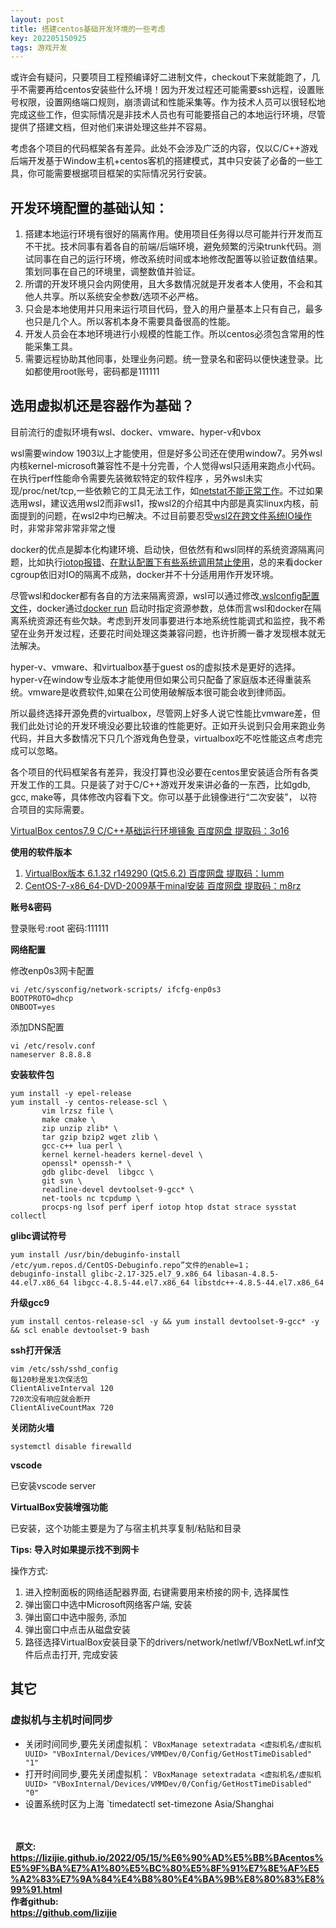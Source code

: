 ```yaml
---
layout: post
title: 搭建centos基础开发环境的一些考虑
key: 202205150925
tags: 游戏开发
---
```


或许会有疑问，只要项目工程预编译好二进制文件，checkout下来就能跑了，几乎不需要再给centos安装些什么环境！因为开发过程还可能需要ssh远程，设置账号权限，设置网络端口规则，崩溃调试和性能采集等。作为技术人员可以很轻松地完成这些工作，但实际情况是非技术人员也有可能要搭自己的本地运行环境，尽管提供了搭建文档，但对他们来讲处理这些并不容易。

考虑各个项目的代码框架各有差异。此处不会涉及广泛的内容，仅以C/C++游戏后端开发基于Window主机+centos客机的搭建模式，其中只安装了必备的一些工具，你可能需要根据项目框架的实际情况另行安装。

## 开发环境配置的基础认知：

1. 搭建本地运行环境有很好的隔离作用。使用项目任务得以尽可能并行开发而互不干扰。技术同事有着各自的前端/后端环境，避免频繁的污染trunk代码。测试同事在自己的运行环境，修改系统时间或本地修改配置等以验证数值结果。策划同事在自己的环境里，调整数值并验证。
2. 所谓的开发环境只会内网使用，且大多数情况就是开发者本人使用，不会和其他人共享。所以系统安全参数/选项不必严格。
3. 只会是本地使用并只用来运行项目代码，登入的用户量基本上只有自己，最多也只是几个人。所以客机本身不需要具备很高的性能。
4. 开发人员会在本地环境进行小规模的性能工作。所以centos必须包含常用的性能采集工具。
5. 需要远程协助其他同事，处理业务问题。统一登录名和密码以便快速登录。比如都使用root账号，密码都是111111


## 选用虚拟机还是容器作为基础？
目前流行的虚拟环境有wsl、docker、vmware、hyper-v和vbox

wsl需要window 1903以上才能使用，但是好多公司还在使用window7。另外wsl内核kernel-microsoft兼容性不是十分完善，个人觉得wsl只适用来跑点小代码。在执行perf性能命令需要先装微软特定的软件程序 ，另外wsl未实现/proc/net/tcp,一些依赖它的工具无法工作，如[netstat不能正常工作](https://github.com/microsoft/WSL/issues/1488)。不过如果选用wsl，建议选用wsl2而非wsl1，按wsl2的介绍其中内部是真实linux内核，前面提到的问题，在wsl2中均已解决。不过目前要忍受[wsl2在跨文件系统IO操作](https://learn.microsoft.com/en-us/windows/wsl/compare-versions)时，非常非常非常非常之慢

docker的优点是脚本化构建环境、启动快，但依然有和wsl同样的系统资源隔离问题，比如执行[iotop报错](https://hustcat.github.io/iotop-problem-in-container/)、[在默认配置下有些系统调用禁止使用](https://docs.docker.com/engine/security/seccomp/)，总的来看docker cgroup依旧对IO的隔离不成熟，docker并不十分适用用作开发环境。

尽管wsl和docker都有各自的方法来隔离资源，wsl可以通过修改[.wslconfig配置文件](https://docs.microsoft.com/zh-cn/windows/wsl/wsl-config)，docker通过[docker run](https://docs.docker.com/config/containers/resource_constraints/) 启动时指定资源参数，总体而言wsl和docker在隔离系统资源还有些欠缺。考虑到开发同事要进行本地系统性能调式和监控，我不希望在业务开发过程，还要花时间处理这类兼容问题，也许折腾一番才发现根本就无法解决。

hyper-v、vmware、和virtualbox基于guest os的虚拟技术是更好的选择。hyper-v在window专业版本才能使用但如果公司只配备了家庭版本还得重装系统。vmware是收费软件,如果在公司使用破解版本很可能会收到律师函。

所以最终选择开源免费的virtualbox，尽管网上好多人说它性能比vmware差，但我们此处讨论的开发环境没必要比较谁的性能更好。正如开头说到只会用来跑业务代码，并且大多数情况下只几个游戏角色登录，virtualbox吃不吃性能这点考虑完成可以忽略。


各个项目的代码框架各有差异，我没打算也没必要在centos里安装适合所有各类开发工作的工具。只是装了对于C/C++游戏开发来讲必备的一东西，比如gdb, gcc, make等，具体修改内容看下文。你可以基于此镜像进行“二次安装”， 以符合项目的实际需要。

[VirtualBox centos7.9 C/C++基础运行环境镜象 百度网盘 提取码：3o16](https://pan.baidu.com/s/1XDqs2NQCgxjl13uiPjjFEg?pwd=3o16)

**使用的软件版本**

1. [VirtualBox版本 6.1.32 r149290 (Qt5.6.2) 百度网盘 提取码：lumm](https://pan.baidu.com/s/1l345SO8QxdaEkh2z5JrGpQ?pwd=lumm)
2. [CentOS-7-x86_64-DVD-2009基于minal安装 百度网盘 提取码：m8rz](https://pan.baidu.com/s/1LsCOKciPv6pxwafXafRqmw?pwd=m8rz)

**账号&密码**

登录账号:root 密码:111111 


**网络配置**

修改enp0s3网卡配置
```
vi /etc/sysconfig/network-scripts/ ifcfg-enp0s3
BOOTPROTO=dhcp
ONBOOT=yes
```
添加DNS配置
```
vi /etc/resolv.conf
nameserver 8.8.8.8
```

**安装软件包**
```
yum install -y epel-release
yum install -y centos-release-scl \
       vim lrzsz file \
       make cmake \
       zip unzip zlib* \
       tar gzip bzip2 wget zlib \
       gcc-c++ lua perl \
       kernel kernel-headers kernel-devel \
       openssl* openssh-* \
       gdb glibc-devel  libgcc \
       git svn \
       readline-devel devtoolset-9-gcc* \
       net-tools nc tcpdump \
       procps-ng lsof perf iperf iotop htop dstat strace sysstat collectl
```


**glibc调试符号**

```
yum install /usr/bin/debuginfo-install 
/etc/yum.repos.d/CentOS-Debuginfo.repo”文件的enable=1；
debuginfo-install glibc-2.17-325.el7_9.x86_64 libasan-4.8.5-44.el7.x86_64 libgcc-4.8.5-44.el7.x86_64 libstdc++-4.8.5-44.el7.x86_64
```


**升级gcc9**

```
yum install centos-release-scl -y && yum install devtoolset-9-gcc* -y && scl enable devtoolset-9 bash
```

**ssh打开保活**
```
vim /etc/ssh/sshd_config
每120秒是发1次保活包
ClientAliveInterval 120
720次没有响应就会断开
ClientAliveCountMax 720
```

**关闭防火墙**

`systemctl disable firewalld`


**vscode**

已安装vscode server


**VirtualBox安装增强功能**

已安装，这个功能主要是为了与宿主机共享复制/粘贴和目录


**Tips: 导入时如果提示找不到网卡**

操作方式:
1. 进入控制面板的网络适配器界面, 右键需要用来桥接的网卡, 选择属性
2. 弹出窗口中选中Microsoft网络客户端, 安装
3. 弹出窗口中选中服务, 添加
4. 弹出窗口中点击从磁盘安装
5. 路径选择VirtualBox安装目录下的drivers/network/netlwf/VBoxNetLwf.inf文件后点击打开, 完成安装


## 其它

### 虚拟机与主机时间同步
* 关闭时间同步,要先关闭虚拟机：
`VBoxManage setextradata <虚拟机名/虚拟机UUID> "VBoxInternal/Devices/VMMDev/0/Config/GetHostTimeDisabled" "1"`
* 打开时间同步,要先关闭虚拟机：
`VBoxManage setextradata <虚拟机名/虚拟机UUID> "VBoxInternal/Devices/VMMDev/0/Config/GetHostTimeDisabled" "0"`
* 设置系统时区为上海
`timedatectl set-timezone Asia/Shanghai

<br>  
<br>  
<b>原文:<br>
<https://lizijie.github.io/2022/05/15/%E6%90%AD%E5%BB%BAcentos%E5%9F%BA%E7%A1%80%E5%BC%80%E5%8F%91%E7%8E%AF%E5%A2%83%E7%9A%84%E4%B8%80%E4%BA%9B%E8%80%83%E8%99%91.html>
<br>
作者github:<br>
<https://github.com/lizijie>
</b>
